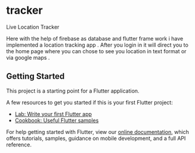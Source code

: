 # tracker

Live Location Tracker 

Here with the help of firebase as database and flutter frame work 
i have implemented a location tracking app . After you login in it will 
direct you to the home page where you can chose to see you location 
in text format or via google maps . 
## Getting Started

This project is a starting point for a Flutter application.

A few resources to get you started if this is your first Flutter project:

- [Lab: Write your first Flutter app](https://flutter.dev/docs/get-started/codelab)
- [Cookbook: Useful Flutter samples](https://flutter.dev/docs/cookbook)

For help getting started with Flutter, view our
[online documentation](https://flutter.dev/docs), which offers tutorials,
samples, guidance on mobile development, and a full API reference.
